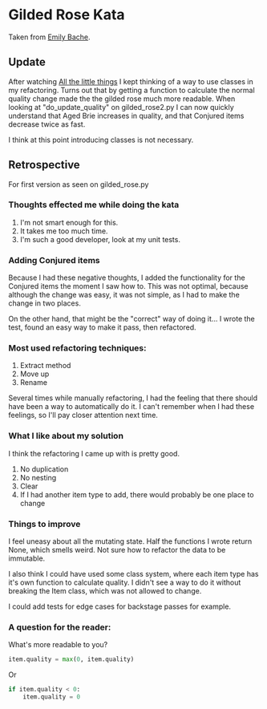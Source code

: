 # Gilded Rose Kata
Taken from [Emily Bache](https://github.com/emilybache/GildedRose-Refactoring-Kata).


## Update
After watching [All the little things](https://www.youtube.com/watch?v=8bZh5LMaSmE)
I kept thinking of a way to use classes in my refactoring.
Turns out that by getting a function to calculate the normal quality change made the the gilded rose much more readable.
When looking at "do_update_quality" on gilded_rose2.py I can now quickly
understand that Aged Brie increases in quality, and that Conjured items decrease twice as fast.  

I think at this point introducing classes is not necessary.


## Retrospective
For first version as seen on gilded_rose.py

### Thoughts effected me while doing the kata
1. I'm not smart enough for this.
2. It takes me too much time.
3. I'm such a good developer, look at my unit tests.


### Adding Conjured items
Because I had these negative thoughts, I added the functionality for the Conjured items
the moment I saw how to.
This was not optimal, because although the change was easy, it was not simple,
as I had to make the change in two places.

On the other hand, that might be the "correct" way of doing it...
I wrote the test, found an easy way to make it pass, then refactored.

### Most used refactoring techniques:
1. Extract method
2. Move up
3. Rename

Several times while manually refactoring, I had the feeling that there should have been
a way to automatically do it.
I can't remember when I had these feelings, so I'll pay closer attention next time.

### What I like about my solution 
I think the refactoring I came up with is pretty good.
1. No duplication
2. No nesting
3. Clear
4. If I had another item type to add, there would probably be one place to change

### Things to improve
I feel uneasy about all the mutating state.
Half the functions I wrote return None, which smells weird.
Not sure how to refactor the data to be immutable.

I also think I could have used some class system, where each item type
has it's own function to calculate quality. 
I didn't see a way to do it without breaking the Item class, which was not allowed to change.

I could add tests for edge cases for backstage passes for example.

### A question for the reader:
What's more readable to you?
```python
item.quality = max(0, item.quality)
```
Or
```python
if item.quality < 0:
    item.quality = 0
```

